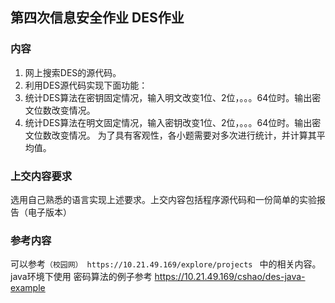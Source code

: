 ## 第四次信息安全作业 DES作业
### 内容
1. 网上搜索DES的源代码。
2. 利用DES源代码实现下面功能：
1. 统计DES算法在密钥固定情况，输入明文改变1位、2位，。。。64位时。输出密文位数改变情况。
2. 统计DES算法在明文固定情况，输入密钥改变1位、2位，。。。64位时。输出密文位数改变情况。
   为了具有客观性，各小题需要对多次进行统计，并计算其平均值。
### 上交内容要求
选用自己熟悉的语言实现上述要求。上交内容包括程序源代码和一份简单的实验报告（电子版本）
### 参考内容
可以参考`（校园网） https://10.21.49.169/explore/projects ` 中的相关内容。
java环境下使用 密码算法的例子参考 https://10.21.49.169/cshao/des-java-example

